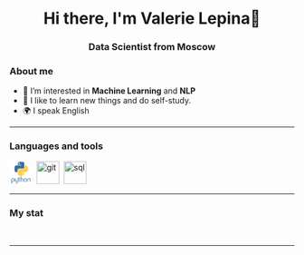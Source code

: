 <div id="header" align="center">
    <h1>Hi there, I'm Valerie Lepina🐢 </h1>
    <h3>Data Scientist from Moscow</h3>
</div>

### About me
- 🌱 I’m interested in **Machine Learning** and **NLP**
- 📝 I like to learn new things and do self-study.
- 🌍 I speak English

---

### Languages and tools

<img src="https://github.com/devicons/devicon/blob/master/icons/python/python-original-wordmark.svg" title="python" width="40" height="40"/>&nbsp;
<img src="https://cdn.jsdelivr.net/gh/devicons/devicon/icons/git/git-plain.svg" title="git" width="40" height="40"/>&nbsp;
<img src="https://cdn.jsdelivr.net/gh/devicons/devicon/icons/postgresql/postgresql-original.svg" title="sql" width="40" height="40"/>&nbsp;

---

### My stat

<div id="stat" align="center">
    <img src="https://github-profile-summary-cards.vercel.app/api/cards/profile-details?username=LeraLutor&theme=github_dark" alt=""/>
    <img src="https://github-profile-summary-cards.vercel.app/api/cards/most-commit-language?username=LeraLutor&theme=github_dark" alt=""/>
     <img src="https://github-profile-summary-cards.vercel.app/api/cards/stats?username=LeraLutor&theme=github_dark" alt=""/>
</div>

---



